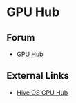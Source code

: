 # GPU Hub

## Forum
- <a href="https://forum.hiveos.farm/t/gpu-hub/11811">GPU Hub</a>

## External Links
- <a href="https://medium.com/hiveon/hive-os-gpu-manager-6626c67d631c">Hive OS GPU Hub</a>
